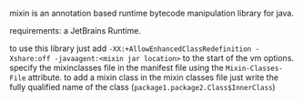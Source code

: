 mixin is an annotation based runtime bytecode manipulation library for java.

requirements: a JetBrains Runtime.

to use this library just add `-XX:+AllowEnhancedClassRedefinition -Xshare:off -javaagent:<mixin jar location>` to the start of the vm options.
specify the mixinclasses file in the manifest file using the `Mixin-Classes-File` attribute. 
to add a mixin class in the mixin classes file just write the fully qualified name of the class (`package1.package2.Class$InnerClass`)
